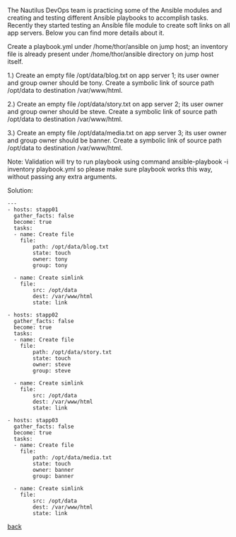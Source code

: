 The Nautilus DevOps team is practicing some of the Ansible modules and creating and testing different Ansible playbooks to accomplish tasks. Recently they started testing an Ansible file module to create soft links on all app servers. Below you can find more details about it.  

Create a playbook.yml under /home/thor/ansible on jump host; an inventory file is already present under /home/thor/ansible directory on jump host itself.   

1.) Create an empty file /opt/data/blog.txt on app server 1; its user owner and group owner should be tony. Create a symbolic link of source path /opt/data to destination /var/www/html.  

2.) Create an empty file /opt/data/story.txt on app server 2; its user owner and group owner should be steve. Create a symbolic link of source path /opt/data to destination /var/www/html.   

3.) Create an empty file /opt/data/media.txt on app server 3; its user owner and group owner should be banner. Create a symbolic link of source path /opt/data to destination /var/www/html.   

Note: Validation will try to run playbook using command ansible-playbook -i inventory playbook.yml so please make sure playbook works this way, without passing any extra arguments.   

Solution:
```
---
- hosts: stapp01
  gather_facts: false
  become: true
  tasks:
  - name: Create file
    file:
        path: /opt/data/blog.txt
        state: touch
        owner: tony
        group: tony

  - name: Create simlink
    file:
        src: /opt/data
        dest: /var/www/html
        state: link

- hosts: stapp02
  gather_facts: false
  become: true
  tasks:
  - name: Create file
    file:
        path: /opt/data/story.txt
        state: touch
        owner: steve
        group: steve

  - name: Create simlink
    file:
        src: /opt/data
        dest: /var/www/html
        state: link

- hosts: stapp03
  gather_facts: false
  become: true
  tasks:
  - name: Create file
    file:
        path: /opt/data/media.txt
        state: touch
        owner: banner
        group: banner

  - name: Create simlink
    file:
        src: /opt/data
        dest: /var/www/html
        state: link
```

[back](https://github.com/MederD/Kodekloud-Engineer-Tasks)

